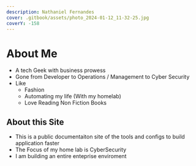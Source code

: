 ```yaml
---
description: Nathaniel Fernandes
cover: .gitbook/assets/photo_2024-01-12_11-32-25.jpg
coverY: -158
---
```


# About Me

* A tech Geek with business prowess
* Gone from Developer to Operations / Management to Cyber Security
* Like
  * Fashion
  * Automating my life (With my homelab)
  * Love Reading Non Fiction Books

## About this Site

* This is a public documentaiton site of the tools and configs to build application faster
* The Focus of my home lab is CyberSecurity
* I am building an entire enteprise enviroment
